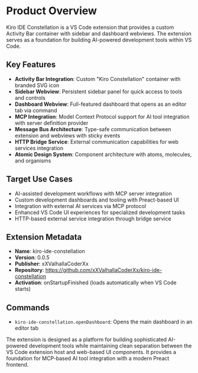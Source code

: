 # Product Overview

Kiro IDE Constellation is a VS Code extension that provides a custom Activity Bar container with sidebar and dashboard webviews. The extension serves as a foundation for building AI-powered development tools within VS Code.

## Key Features

- **Activity Bar Integration**: Custom "Kiro Constellation" container with branded SVG icon
- **Sidebar Webview**: Persistent sidebar panel for quick access to tools and controls
- **Dashboard Webview**: Full-featured dashboard that opens as an editor tab via command
- **MCP Integration**: Model Context Protocol support for AI tool integration with server definition provider
- **Message Bus Architecture**: Type-safe communication between extension and webviews with sticky events
- **HTTP Bridge Service**: External communication capabilities for web services integration
- **Atomic Design System**: Component architecture with atoms, molecules, and organisms

## Target Use Cases

- AI-assisted development workflows with MCP server integration
- Custom development dashboards and tooling with Preact-based UI
- Integration with external AI services via MCP protocol
- Enhanced VS Code UI experiences for specialized development tasks
- HTTP-based external service integration through bridge service

## Extension Metadata

- **Name**: kiro-ide-constellation
- **Version**: 0.0.5
- **Publisher**: xXValhallaCoderXx
- **Repository**: https://github.com/xXValhallaCoderXx/kiro-ide-constellation
- **Activation**: onStartupFinished (loads automatically when VS Code starts)

## Commands

- `kiro-ide-constellation.openDashboard`: Opens the main dashboard in an editor tab

The extension is designed as a platform for building sophisticated AI-powered development tools while maintaining clean separation between the VS Code extension host and web-based UI components. It provides a foundation for MCP-based AI tool integration with a modern Preact frontend.